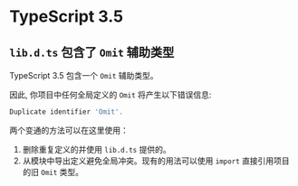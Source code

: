 # TypeScript 3.5

## `lib.d.ts` 包含了 `Omit` 辅助类型

TypeScript 3.5 包含一个 `Omit` 辅助类型。

因此, 你项目中任何全局定义的 `Omit` 将产生以下错误信息:

```ts
Duplicate identifier 'Omit'.
```

两个变通的方法可以在这里使用：

1. 删除重复定义的并使用 `lib.d.ts` 提供的。
2. 从模块中导出定义避免全局冲突。现有的用法可以使用 `import` 直接引用项目的旧 `Omit` 类型。
